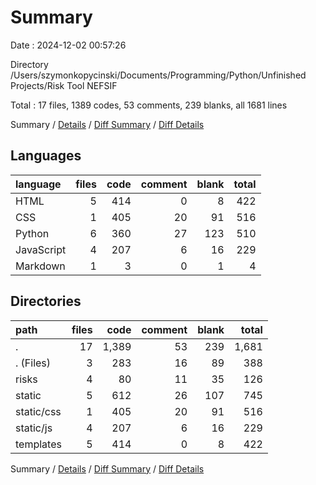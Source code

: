 # Summary

Date : 2024-12-02 00:57:26

Directory /Users/szymonkopycinski/Documents/Programming/Python/Unfinished Projects/Risk Tool NEFSIF

Total : 17 files,  1389 codes, 53 comments, 239 blanks, all 1681 lines

Summary / [Details](details.md) / [Diff Summary](diff.md) / [Diff Details](diff-details.md)

## Languages
| language | files | code | comment | blank | total |
| :--- | ---: | ---: | ---: | ---: | ---: |
| HTML | 5 | 414 | 0 | 8 | 422 |
| CSS | 1 | 405 | 20 | 91 | 516 |
| Python | 6 | 360 | 27 | 123 | 510 |
| JavaScript | 4 | 207 | 6 | 16 | 229 |
| Markdown | 1 | 3 | 0 | 1 | 4 |

## Directories
| path | files | code | comment | blank | total |
| :--- | ---: | ---: | ---: | ---: | ---: |
| . | 17 | 1,389 | 53 | 239 | 1,681 |
| . (Files) | 3 | 283 | 16 | 89 | 388 |
| risks | 4 | 80 | 11 | 35 | 126 |
| static | 5 | 612 | 26 | 107 | 745 |
| static/css | 1 | 405 | 20 | 91 | 516 |
| static/js | 4 | 207 | 6 | 16 | 229 |
| templates | 5 | 414 | 0 | 8 | 422 |

Summary / [Details](details.md) / [Diff Summary](diff.md) / [Diff Details](diff-details.md)